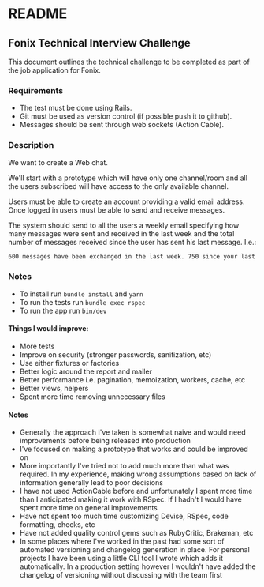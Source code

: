 # README

## Fonix Technical Interview Challenge

This document outlines the technical challenge to be completed as part of the job application for Fonix.

### Requirements

- The test must be done using Rails.
- Git must be used as version control (if possible push it to github). 
- Messages should be sent through web sockets (Action Cable).

### Description

We want to create a Web chat.

We'll start with a prototype which will have only one channel/room and all the users subscribed will have access to the only available channel.

Users must be able to create an account providing a valid email address. Once logged in users must be able to send and receive messages.

The system should send to all the users a weekly email specifying how many messages were sent and received in the last week and the total number of messages received since the user has sent his last message.
I.e.:

```html
600 messages have been exchanged in the last week. 750 since your last message on the 1st of February.
```

### Notes

- To install run `bundle install` and `yarn`
- To run the tests run `bundle exec rspec`
- To run the app run `bin/dev`

#### Things I would improve:
- More tests
- Improve on security (stronger passwords, sanitization, etc)
- Use either fixtures or factories
- Better logic around the report and mailer
- Better performance i.e. pagination, memoization, workers, cache, etc
- Better views, helpers
- Spent more time removing unnecessary files

#### Notes
- Generally the approach I've taken is somewhat naive and would need improvements before being released into production
- I've focused on making a prototype that works and could be improved on
- More importantly I've tried not to add much more than what was required. In my experience, making wrong assumptions
based on lack of information generally lead to poor decisions
- I have not used ActionCable before and unfortunately I spent more time than I anticipated making it work with RSpec.
If I hadn't I would have spent more time on general improvements
- Have not spent too much time customizing Devise, RSpec, code formatting, checks, etc
- Have not added quality control gems such as RubyCritic, Brakeman, etc
- In some places where I've worked in the past had some sort of automated versioning and changelog generation 
in place. For personal projects I have been using a little CLI tool I wrote which adds it automatically. In a production
setting however I wouldn't have added the changelog of versioning without discussing with the team first
